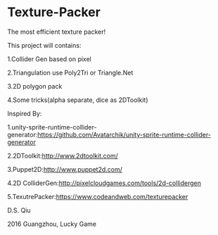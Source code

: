 # Texture-Packer
The most efficient texture packer!

This project will contains:

  1.Collider Gen based on pixel
  
  2.Triangulation use Poly2Tri or Triangle.Net
  
  3.2D polygon pack
  
  4.Some tricks(alpha separate, dice as 2DToolkit)



Inspired By:

1.unity-sprite-runtime-collider-generator:https://github.com/Avatarchik/unity-sprite-runtime-collider-generator

2.2DToolkit:http://www.2dtoolkit.com/

3.Puppet2D:http://www.puppet2d.com/

4.2D ColliderGen:http://pixelcloudgames.com/tools/2d-collidergen

5.TexutrePacker:https://www.codeandweb.com/texturepacker

D.S. Qiu

2016 Guangzhou, Lucky Game


